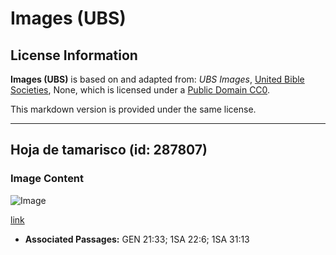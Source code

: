 # Images (UBS)

## License Information

**Images (UBS)** is based on and adapted from: _UBS Images_, [United Bible Societies](https://unitedbiblesocieties.org/), None, which is licensed under a [Public Domain CC0](https://creativecommons.org/public-domain/cc0/).

This markdown version is provided under the same license.



--------------------------------

## Hoja de tamarisco (id: 287807)

### Image Content

![Image](https://cdn.aquifer.bible/aquifer-content/resources/Media/WEB-0856_tamarisk_leaf.jpg)

[link](https://cdn.aquifer.bible/aquifer-content/resources/Media/WEB-0856_tamarisk_leaf.jpg)

* **Associated Passages:** GEN 21:33; 1SA 22:6; 1SA 31:13

